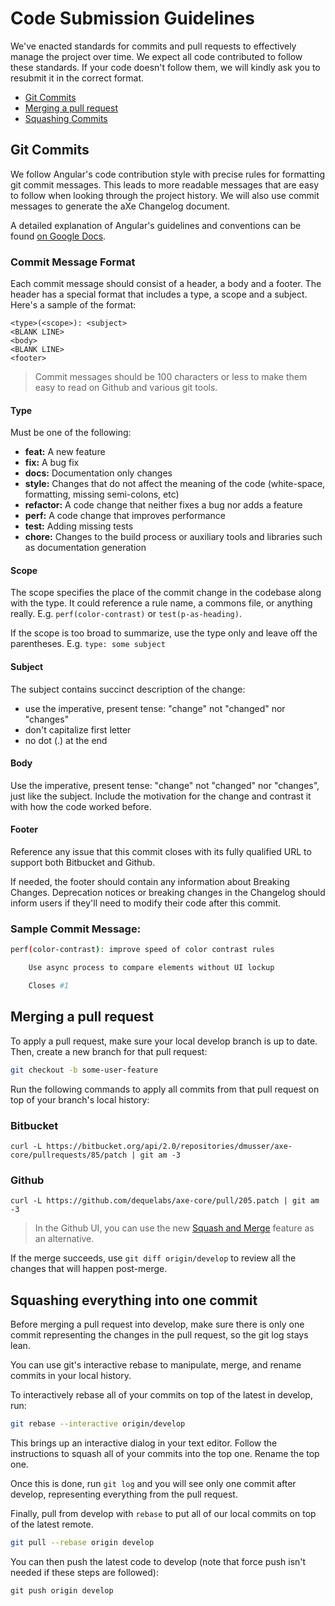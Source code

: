# Code Submission Guidelines

We've enacted standards for commits and pull requests to effectively manage the project over
time. We expect all code contributed to follow these standards. If your code doesn't follow them, we
will kindly ask you to resubmit it in the correct format.

- [Git Commits](#git-commits)
- [Merging a pull request](#merging-a-pull-request)
- [Squashing Commits](#squashing-everything-into-one-commit)

## Git Commits

We follow Angular's code contribution style with precise rules for formatting git commit messages.
This leads to more readable messages that are easy to follow when looking through the project
history. We will also use commit messages to generate the aXe Changelog document.

A detailed explanation of Angular's guidelines and conventions can be found [on Google Docs](https://docs.google.com/document/d/1QrDFcIiPjSLDn3EL15IJygNPiHORgU1_OOAqWjiDU5Y/edit#).

### Commit Message Format

Each commit message should consist of a header, a body and a footer. The header has a special format
that includes a type, a scope and a subject. Here's a sample of the format:

```
<type>(<scope>): <subject>
<BLANK LINE>
<body>
<BLANK LINE>
<footer>
```

> Commit messages should be 100 characters or less to make them easy to read on Github and
various git tools.

#### Type

Must be one of the following:

- **feat:** A new feature
- **fix:** A bug fix
- **docs:** Documentation only changes
- **style:** Changes that do not affect the meaning of the code (white-space, formatting, missing
semi-colons, etc)
- **refactor:** A code change that neither fixes a bug nor adds a feature
- **perf:** A code change that improves performance
- **test:** Adding missing tests
- **chore:** Changes to the build process or auxiliary tools and libraries such as documentation
generation

#### Scope

The scope specifies the place of the commit change in the codebase along with the type. It could
reference a rule name, a commons file, or anything really. E.g. `perf(color-contrast)` or
`test(p-as-heading)`.

If the scope is too broad to summarize, use the type only and leave off the parentheses. E.g.
`type: some subject`


#### Subject

The subject contains succinct description of the change:

- use the imperative, present tense: "change" not "changed" nor "changes"
- don't capitalize first letter
- no dot (.) at the end

#### Body

Use the imperative, present tense: "change" not "changed" nor "changes", just like the subject.
Include the motivation for the change and contrast it with how the code worked before.

#### Footer

Reference any issue that this commit closes with its fully qualified URL to support both
Bitbucket and Github.

If needed, the footer should contain any information about Breaking Changes. Deprecation notices or
breaking changes in the Changelog should inform users if they'll need to modify their code after
this commit.

### Sample Commit Message:

```sh
perf(color-contrast): improve speed of color contrast rules

	Use async process to compare elements without UI lockup

    Closes #1
```

## Merging a pull request

To apply a pull request, make sure your local develop branch is up to date. Then, create a new branch
for that pull request:
```sh
git checkout -b some-user-feature
```

Run the following commands to apply all commits from that pull request on top of your branch's local history:

### Bitbucket

```
curl -L https://bitbucket.org/api/2.0/repositories/dmusser/axe-core/pullrequests/85/patch | git am -3
```

### Github

```
curl -L https://github.com/dequelabs/axe-core/pull/205.patch | git am -3
```

> In the Github UI, you can use the new [Squash and Merge](https://github.com/blog/2141-squash-your-commits) feature as an alternative.

If the merge succeeds, use `git diff origin/develop` to review all the changes that will happen
post-merge.

## Squashing everything into one commit

Before merging a pull request into develop, make sure there is only one commit representing the
changes in the pull request, so the git log stays lean.

You can use git's interactive rebase to manipulate, merge, and rename commits in your local
history.

To interactively rebase all of your commits on top of the latest in develop, run:

```sh
git rebase --interactive origin/develop
```

This brings up an interactive dialog in your text editor. Follow the instructions to squash all
of your commits into the top one. Rename the top one.

Once this is done, run `git log` and you will see only one commit after develop, representing
everything from the pull request.

Finally, pull from develop with `rebase` to put all of our local commits on top of the latest
remote.

```sh
git pull --rebase origin develop
```

You can then push the latest code to develop (note that force push isn't needed if these steps are followed):
```
git push origin develop
```
